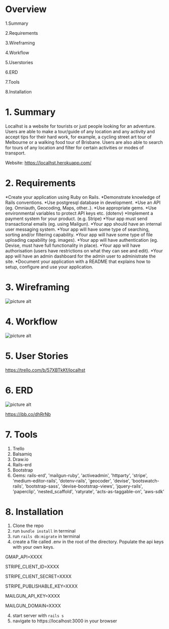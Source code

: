 # Overview
  1.Summary
  
  2.Requirements
  
  3.Wireframing
  
  4.Workflow
  
  5.Userstories
 
  6.ERD
  
  7.Tools
  
  8.Installation

# 1. Summary 
Localhst is a website for tourists or just people looking for an adventure. Users are able to make a tour/guide of any location and any activity and accept tips for their hard work, for example, a cycling street art tour of Melbourne or a walking food tour of Brisbane. Users are also able to search for tours of any location and filter for certain activities or modes of transport. 

Website: https://localhst.herokuapp.com/

# 2. Requirements
*Create your application using Ruby on Rails.
*Demonstrate knowledge of Rails conventions.
*Use postgresql database in development.
*Use an API (eg. Omniauth, Geocoding, Maps, other..).
*Use appropriate gems.
*Use environmental variables to protect API keys etc. (dotenv)
*Implement a payment system for your product. (e.g. Stripe)
*Your app must send transactional emails (eg. using Mailgun).
*Your app should have an internal user messaging system.
*Your app will have some type of searching, sorting and/or filtering capability.
*Your app will have some type of file uploading capability (eg. images).
*Your app will have authentication (eg. Devise, must have full functionality in place).
*Your app will have authorisation (users have restrictions on what they can see and edit).
*Your app will have an admin dashboard for the admin user to administrate the site.
*Document your application with a README that explains how to setup, configure and use your application.
# 3. Wireframing
![picture alt](https://preview.ibb.co/fzcgNb/Screen_Shot_2017_11_07_at_12_21_03_pm.png "Wireframe")

# 4. Workflow 
![picture alt](https://preview.ibb.co/ixKvhb/Screen_Shot_2017_11_07_at_1_32_16_pm.png "Workflow")

# 5. User Stories
https://trello.com/b/57XBTkKf/localhst

# 6. ERD
![picture alt](https://preview.ibb.co/bQGEaw/erd.jpg "ERD")

https://ibb.co/dhRrNb

# 7. Tools
1. Trello
2. Balsamiq
3. Draw.io
4. Rails-erd
5. Bootstrap
6. Gems: rails-erd', 'mailgun-ruby', 'activeadmin', 'httparty', 'stripe', 'medium-editor-rails', 'dotenv-rails', 'geocoder', 'devise', 'bootswatch-rails', 'bootstrap-sass', 'devise-bootstrap-views', 'jquery-rails', 'paperclip', 'nested_scaffold', 'ratyrate', 'acts-as-taggable-on', 'aws-sdk'

# 8. Installation
1. Clone the repo
2. run `bundle install` in terminal
3. run `rails db:migrate` in terminal
4. create a file called .env in the root of the directory. Populate the api keys with your own keys.

  GMAP_API=XXXX
  
  STRIPE_CLIENT_ID=XXXX
  
  STRIPE_CLIENT_SECRET=XXXX
  
  STRIPE_PUBLISHABLE_KEY=XXXX
  
  MAILGUN_API_KEY=XXXX
  
  MAILGUN_DOMAIN=XXXX
  
4. start server with `rails s`
5. navigate to https://localhost:3000 in your browser
